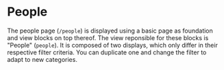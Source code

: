 # People

The people page (`/people`) is displayed using a basic page as foundation and view blocks on top thereof. The view reponsible for these blocks is "People" (`people`). It is composed of two displays, which only differ in their respective filter criteria. You can duplicate one and change the filter to adapt to new categories.